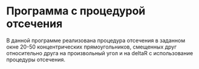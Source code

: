 # Программа с процедурой отсечения

В данной программе реализована процедура отсечения в заданном окне 20-50 концентрических
прямоугольников, смещенных друг относительно друга на произвольный угол и на deltaR с использование 
процедуры отсечения.